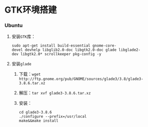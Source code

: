 # GTK环境搭建

### Ubuntu

1. 安装`GTK`库：

   ```shell
   sudo apt-get install build-essential gnome-core-devel devhelp libglib2.0-doc libgtk2.0-doc glade libglade2-dev libgtk2.0* scrollkeeper pkg-config -y
   ```

2. 安装`glade`

   1. 下载：`wget http://ftp.gnome.org/pub/GNOME/sources/glade3/3.8/glade3-3.8.6.tar.xz`

   2. 解压：`tar xvf glade3-3.8.6.tar.xz`

   3. 安装：

      ```shell
      cd glade3-3.8.6
      ./configure --prefix=/usr/local
      make&&make install
      ```